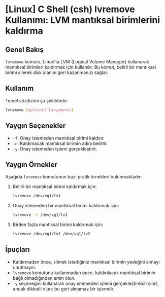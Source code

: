 # [Linux] C Shell (csh) lvremove Kullanımı: LVM mantıksal birimlerini kaldırma

## Genel Bakış
`lvremove` komutu, Linux'ta LVM (Logical Volume Manager) kullanarak mantıksal birimleri kaldırmak için kullanılır. Bu komut, belirli bir mantıksal birimi silerek disk alanını geri kazanmanızı sağlar.

## Kullanım
Temel sözdizimi şu şekildedir:

```bash
lvremove [options] [arguments]
```

## Yaygın Seçenekler
- `-f`: Onay istemeden mantıksal birimi kaldırır.
- `-n`: Kaldırılacak mantıksal birimin adını belirtir.
- `-y`: Onay istemeden işlemi gerçekleştirir.

## Yaygın Örnekler
Aşağıda `lvremove` komutunun bazı pratik örnekleri bulunmaktadır:

1. Belirli bir mantıksal birimi kaldırmak için:
   ```bash
   lvremove /dev/vg1/lv1
   ```

2. Onay istemeden bir mantıksal birimi kaldırmak için:
   ```bash
   lvremove -f /dev/vg1/lv1
   ```

3. Birden fazla mantıksal birimi kaldırmak için:
   ```bash
   lvremove /dev/vg1/lv1 /dev/vg1/lv2
   ```

## İpuçları
- Kaldırmadan önce, silmek istediğiniz mantıksal birimin yedeğini almayı unutmayın.
- `lvremove` komutunu kullanmadan önce, kaldırılacak mantıksal birimin bağlı olmadığından emin olun.
- `-y` seçeneğini kullanarak onay istemeden işlemi gerçekleştirebilirsiniz, ancak dikkatli olun; bu geri alınamaz bir işlemdir.